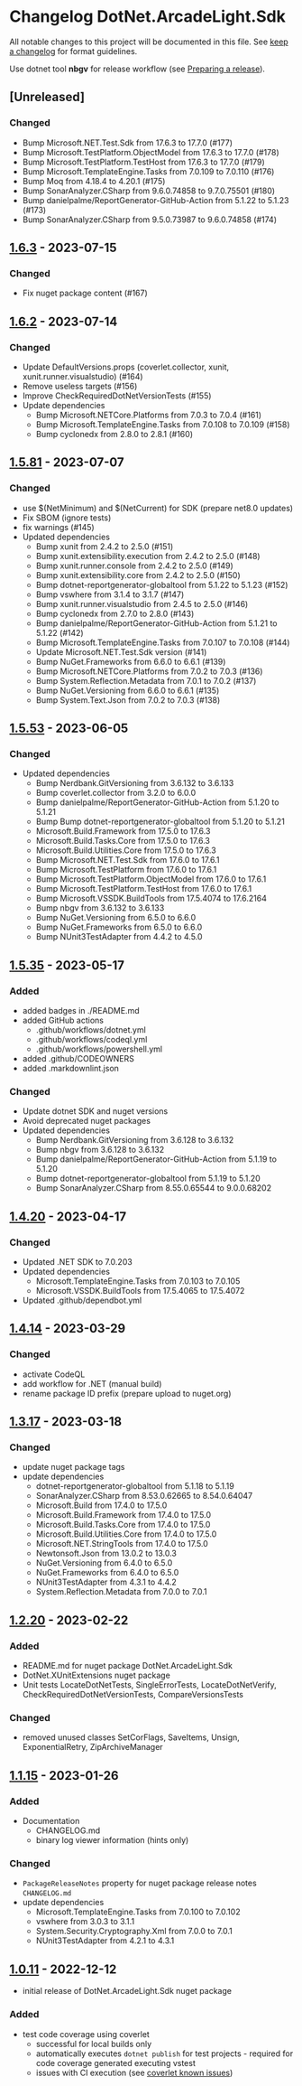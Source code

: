 # Changelog DotNet.ArcadeLight.Sdk

All notable changes to this project will be documented in this file.
See [keep a changelog](https://keepachangelog.com/en/1.1.0/) for format guidelines.

Use dotnet tool **nbgv** for release workflow (see [Preparing a release](https://github.com/dotnet/Nerdbank.GitVersioning/blob/v3.6.132/doc/nbgv-cli.md#preparing-a-release)).

## [Unreleased]

### Changed

- Bump Microsoft.NET.Test.Sdk from 17.6.3 to 17.7.0 (#177)
- Bump Microsoft.TestPlatform.ObjectModel from 17.6.3 to 17.7.0 (#178)
- Bump Microsoft.TestPlatform.TestHost from 17.6.3 to 17.7.0 (#179)
- Bump Microsoft.TemplateEngine.Tasks from 7.0.109 to 7.0.110 (#176)
- Bump Moq from 4.18.4 to 4.20.1 (#175)
- Bump SonarAnalyzer.CSharp from 9.6.0.74858 to 9.7.0.75501 (#180)
- Bump danielpalme/ReportGenerator-GitHub-Action from 5.1.22 to 5.1.23 (#173)
- Bump SonarAnalyzer.CSharp from 9.5.0.73987 to 9.6.0.74858 (#174)

## [1.6.3](https://github.com/Bertk/arcade-light/compare/v1.6.2...v1.6.3) - 2023-07-15

### Changed

- Fix nuget package content (#167)

## [1.6.2](https://github.com/Bertk/arcade-light/compare/v1.5.81...v1.6.2) - 2023-07-14

### Changed

- Update DefaultVersions.props (coverlet.collector, xunit, xunit.runner.visualstudio) (#164)
- Remove useless targets (#156)
- Improve CheckRequiredDotNetVersionTests (#155)
- Update dependencies
  - Bump Microsoft.NETCore.Platforms from 7.0.3 to 7.0.4 (#161)
  - Bump Microsoft.TemplateEngine.Tasks from 7.0.108 to 7.0.109 (#158)
  - Bump cyclonedx from 2.8.0 to 2.8.1 (#160)

## [1.5.81](https://github.com/Bertk/arcade-light/compare/v1.5.53...v1.5.81) - 2023-07-07

### Changed

- use $(NetMinimum) and $(NetCurrent) for SDK (prepare net8.0 updates)
- Fix SBOM (ignore tests)
- fix warnings (#145)
- Updated dependencies
  - Bump xunit from 2.4.2 to 2.5.0 (#151)
  - Bump xunit.extensibility.execution from 2.4.2 to 2.5.0 (#148)
  - Bump xunit.runner.console from 2.4.2 to 2.5.0 (#149)
  - Bump xunit.extensibility.core from 2.4.2 to 2.5.0 (#150)
  - Bump dotnet-reportgenerator-globaltool from 5.1.22 to 5.1.23 (#152)
  - Bump vswhere from 3.1.4 to 3.1.7 (#147)
  - Bump xunit.runner.visualstudio from 2.4.5 to 2.5.0 (#146)
  - Bump cyclonedx from 2.7.0 to 2.8.0 (#143)
  - Bump danielpalme/ReportGenerator-GitHub-Action from 5.1.21 to 5.1.22 (#142)
  - Bump Microsoft.TemplateEngine.Tasks from 7.0.107 to 7.0.108 (#144)
  - Update Microsoft.NET.Test.Sdk version (#141)
  - Bump NuGet.Frameworks from 6.6.0 to 6.6.1 (#139)
  - Bump Microsoft.NETCore.Platforms from 7.0.2 to 7.0.3 (#136)
  - Bump System.Reflection.Metadata from 7.0.1 to 7.0.2 (#137)
  - Bump NuGet.Versioning from 6.6.0 to 6.6.1 (#135)
  - Bump System.Text.Json from 7.0.2 to 7.0.3 (#138)


## [1.5.53](https://github.com/Bertk/arcade-light/compare/v1.5.35...v1.5.53) - 2023-06-05

### Changed

- Updated dependencies
  - Bump Nerdbank.GitVersioning from 3.6.132 to 3.6.133
  - Bump coverlet.collector from 3.2.0 to 6.0.0
  - Bump danielpalme/ReportGenerator-GitHub-Action from 5.1.20 to 5.1.21
  - Bump Bump dotnet-reportgenerator-globaltool from 5.1.20 to 5.1.21
  - Microsoft.Build.Framework from 17.5.0 to 17.6.3
  - Microsoft.Build.Tasks.Core from 17.5.0 to 17.6.3
  - Microsoft.Build.Utilities.Core from 17.5.0 to 17.6.3
  - Bump Microsoft.NET.Test.Sdk from 17.6.0 to 17.6.1
  - Bump Microsoft.TestPlatform from 17.6.0 to 17.6.1
  - Bump Microsoft.TestPlatform.ObjectModel from 17.6.0 to 17.6.1
  - Bump Microsoft.TestPlatform.TestHost from 17.6.0 to 17.6.1
  - Bump Microsoft.VSSDK.BuildTools from 17.5.4074 to 17.6.2164
  - Bump nbgv from 3.6.132 to 3.6.133
  - Bump NuGet.Versioning from 6.5.0 to 6.6.0
  - Bump NuGet.Frameworks from 6.5.0 to 6.6.0
  - Bump NUnit3TestAdapter from 4.4.2 to 4.5.0

## [1.5.35](https://github.com/Bertk/arcade-light/compare/v1.4.20...v1.5.35) - 2023-05-17

### Added

- added badges in ./README.md
- added GitHub actions
  - .github/workflows/dotnet.yml
  - .github/workflows/codeql.yml
  - .github/workflows/powershell.yml
- added .github/CODEOWNERS
- added .markdownlint.json

### Changed

- Update dotnet SDK and nuget versions
- Avoid deprecated nuget packages
- Updated dependencies
  - Bump Nerdbank.GitVersioning from 3.6.128 to 3.6.132
  - Bump nbgv from 3.6.128 to 3.6.132
  - Bump danielpalme/ReportGenerator-GitHub-Action from 5.1.19 to 5.1.20
  - Bump dotnet-reportgenerator-globaltool from 5.1.19 to 5.1.20
  - Bump SonarAnalyzer.CSharp from 8.55.0.65544 to 9.0.0.68202

## [1.4.20](https://github.com/Bertk/arcade-light/compare/v1.4.14...v1.4.20) - 2023-04-17

### Changed

- Updated .NET SDK to 7.0.203
- Updated dependencies
  - Microsoft.TemplateEngine.Tasks from 7.0.103 to 7.0.105
  - Microsoft.VSSDK.BuildTools from 17.5.4065 to 17.5.4072
- Updated .github/dependbot.yml

## [1.4.14](https://github.com/Bertk/arcade-light/compare/v1.3.17...v1.4.14) - 2023-03-29

### Changed

- activate CodeQL
- add workflow for .NET (manual build)
- rename package ID prefix (prepare upload to nuget.org)

## [1.3.17](https://github.com/Bertk/arcade-light/compare/v1.2.20...v1.3.17) - 2023-03-18

### Changed

- update nuget package tags
- update dependencies
  - dotnet-reportgenerator-globaltool from 5.1.18 to 5.1.19
  - SonarAnalyzer.CSharp from 8.53.0.62665 to 8.54.0.64047
  - Microsoft.Build from 17.4.0 to 17.5.0
  - Microsoft.Build.Framework from 17.4.0 to 17.5.0
  - Microsoft.Build.Tasks.Core from 17.4.0 to 17.5.0
  - Microsoft.Build.Utilities.Core from 17.4.0 to 17.5.0
  - Microsoft.NET.StringTools from 17.4.0 to 17.5.0
  - Newtonsoft.Json from 13.0.2 to 13.0.3
  - NuGet.Versioning from 6.4.0 to 6.5.0
  - NuGet.Frameworks from 6.4.0 to 6.5.0
  - NUnit3TestAdapter from 4.3.1 to 4.4.2
  - System.Reflection.Metadata from 7.0.0 to 7.0.1

## [1.2.20](https://github.com/Bertk/arcade-light/compare/v1.1.15...v1.2.20) - 2023-02-22

### Added

- README.md for nuget package DotNet.ArcadeLight.Sdk
- DotNet.XUnitExtensions nuget package
- Unit tests LocateDotNetTests, SingleErrorTests, LocateDotNetVerify, CheckRequiredDotNetVersionTests, CompareVersionsTests

### Changed

- removed unused classes SetCorFlags, SaveItems, Unsign, ExponentialRetry, ZipArchiveManager

## [1.1.15](https://github.com/Bertk/arcade-light/compare/v1.0.11...v1.1.15) - 2023-01-26

### Added

- Documentation
  - CHANGELOG.md
  - binary log viewer information (hints only)

### Changed



- `PackageReleaseNotes` property for nuget package release notes `CHANGELOG.md`
- update dependencies
  - Microsoft.TemplateEngine.Tasks from 7.0.100 to 7.0.102
  - vswhere from 3.0.3 to 3.1.1
  - System.Security.Cryptography.Xml from 7.0.0 to 7.0.1
  - NUnit3TestAdapter from 4.2.1 to 4.3.1



## [1.0.11](https://github.com/Bertk/arcade-light/compare/v1.0.0...v1.0.11) - 2022-12-12

- initial release of DotNet.ArcadeLight.Sdk nuget package

### Added

- test code coverage using coverlet
  - successful for local builds only
  - automatically executes `dotnet publish` for test projects - required for code coverage generated executing vstest
  - issues with CI execution (see [coverlet known issues](https://github.com/coverlet-coverage/coverlet/blob/master/Documentation/KnownIssues.md))
